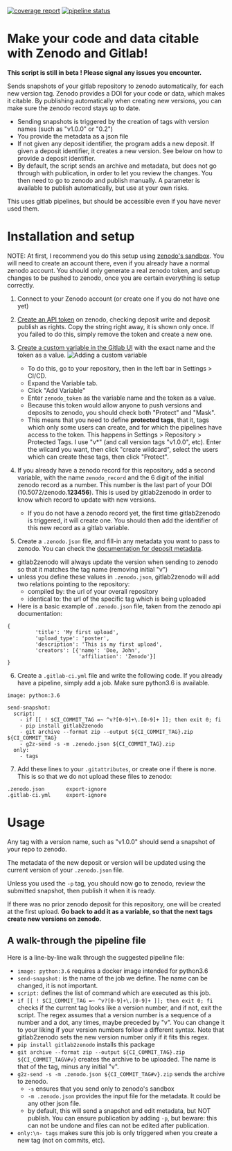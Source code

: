 [![coverage report](https://gitlab.com/sbeniamine/gitlab2zenodo/badges/master/coverage.svg)](https://gitlab.com/sbeniamine/gitlab2zenodo/-/commits/master)
[![pipeline status](https://gitlab.com/sbeniamine/gitlab2zenodo/badges/master/pipeline.svg)](https://gitlab.com/sbeniamine/gitlab2zenodo/-/commits/master)


# Make your code and data citable with Zenodo and Gitlab!

**This script is still in beta ! Please signal any issues you encounter.**

Sends snapshots of your gitlab repository to zenodo automatically, for each new version tag.
Zenodo provides a DOI for your code or data, which makes it citable.
By publishing automatically when creating new versions, you can make sure the zenodo record stays up to date.

- Sending snapshots is triggered by the creation of tags with version names (such as "v1.0.0" or "0.2")
- You provide the metadata as a json file
- If not given any deposit identifier, the program adds a new deposit. 
If given a deposit identifier, it creates a new version. See below on how to provide a deposit identifier.
- By default, the script sends an archive and metadata, but does not go through with publication, 
in order to let you review the changes. You then need to go to zenodo and publish manually.
 A parameter is available to publish automatically, but use at your own risks.

This uses gitlab pipelines, but should be accessible even if you have never used them.

# Installation and setup

NOTE: At first, I recommend you do this setup using [zenodo's sandbox](https://sandbox.zenodo.org). 
You will need to create an account there, even if you already have a normal zenodo account. 
You should only generate a real zenodo token, and setup changes to be pushed to zenodo, once you are certain everything is setup correctly.

1. Connect to your Zenodo account (or create one if you do not have one yet)

2. [Create an API token](https://zenodo.org/account/settings/applications/tokens/new/) on zenodo, 
checking deposit write and deposit publish as rights. Copy the string right away, it is shown only once. 
If you failed to do this, simply remove the token and create a new one.

3. [Create a custom variable in the Gitlab UI](https://docs.gitlab.com/ee/ci/variables/#create-a-custom-variable-in-the-ui) 
with the exact name  and the token as a value. 
![Adding a custom variable](token-variable-screenshot.png)
    - To do this, go to your repository, then in the left bar in Settings > CI/CD. 
    - Expand the Variable tab.
    - Click "Add Variable"
    - Enter `zenodo_token` as the variable name and the token as a value.
    - Because this token would allow anyone to push versions and deposits to zenodo, you should check both "Protect" and "Mask".
    - This means that you need to define **protected tags**, that it, tags which only some users can create, and for which the pipelines have access to the token. 
    This happens in Settings > Repository > Protected Tags. I use "v*" (and call version tags "v1.0.0", etc). Enter the wilcard you want, then click "create wildcard", 
    select the users which can create these tags, then click "Protect".

4. If you already have a zenodo record for this repository, add a second variable, with the name `zenodo_record` and the 6 digit of the initial zenodo record as a number. 
This number is the last part of your DOI (10.5072/zenodo.**123456**). This is used by gitlab2zenodo in order to know which record to update with new versions.
    - If you do not have a zenodo record yet, the first time gitlab2zenodo is triggered, it will create one. You should then add the identifier of this new record as a gitlab variable.

5. Create a `.zenodo.json` file, and fill-in any metadata you want to pass to zenodo. 
You can check the [documentation for deposit metadata](https://developers.zenodo.org/#deposit-metadata).
 - gitlab2zenodo will always update the version when sending to zenodo so that it matches the tag name (removing initial "v")
 - unless you define these values in `.zenodo.json`, gitlab2zenodo will add two relations pointing to the repository: 
    - compiled by: the url of your overall repository
    - identical to: the url of the specific tag which is being uploaded
 - Here is a basic example of `.zenodo.json` file, taken from the zenodo api documentation:
 
~~~
{
         'title': 'My first upload',
         'upload_type': 'poster',
         'description': 'This is my first upload',
         'creators': [{'name': 'Doe, John',
                       'affiliation': 'Zenodo'}]
}
~~~

6. Create a `.gitlab-ci.yml` file and write the following code. If you already have a pipeline, simply add a job. Make sure python3.6 is available.

~~~
image: python:3.6

send-snapshot:
  script:
    - if [[ ! $CI_COMMIT_TAG =~ ^v?[0-9]+\.[0-9]+ ]]; then exit 0; fi
    - pip install gitlab2zenodo
    - git archive --format zip --output ${CI_COMMIT_TAG}.zip ${CI_COMMIT_TAG}
    - g2z-send -s -m .zenodo.json ${CI_COMMIT_TAG}.zip
  only:
    - tags
~~~

7. Add these lines to your `.gitattributes`, or create one if there is none. This is so that we do not upload these files to zenodo:
~~~
.zenodo.json       export-ignore
.gitlab-ci.yml     export-ignore
~~~

# Usage

Any tag with a version name, such as "v1.0.0" should send a snapshot of your repo to zenodo. 

The metadata of the new deposit or version will be updated using the current version of your `.zenodo.json` file.

Unless you used the `-p` tag, you should now go to zenodo, review the submitted snapshot, then publish it when it is ready.

If there was no prior zenodo deposit for this repository, one will be created at the first upload. 
**Go back to add it as a variable, so that the next tags create new versions on zenodo.**

## A walk-through the pipeline file


Here is a line-by-line walk through the suggested pipeline file:
- `image: python:3.6` requires a docker image intended for python3.6
- `send-snapshot:` is the name of the job we define. The name can be changed, it is not important.
- `script:` defines the list of command which are executed as this job.
- `if [[ ! $CI_COMMIT_TAG =~ ^v?[0-9]+\.[0-9]+ ]]; then exit 0; fi` checks if the current tag 
looks like a version number, and if not, exit the script. The regex assumes that a version number is a sequence of a number and a dot, any times, maybe preceded by "v".
You can change it to your liking if your version numbers follow a different syntax. 
Note that gitlab2zenodo sets the new version number only if it fits this regex.
- `pip install gitlab2zenodo` installs this package
- `git archive --format zip --output ${CI_COMMIT_TAG}.zip ${CI_COMMIT_TAGV#v}` creates the archive to be uploaded. The name is that of the tag, minus any initial "v".
- `g2z-send -s -m .zenodo.json ${CI_COMMIT_TAG#v}.zip` sends the archive to zenodo.
    - `-s` ensures that you send only to zenodo's sandbox
    - `-m .zenodo.json` provides the input file for the metadata. It could be any other json file.
    - by default, this will send a snapshot and edit metadata, but NOT publish. You can ensure publication by adding `-p`, 
    but beware: this can not be undone and files can not be edited after publication.
- `only:\n- tags` makes sure this job is only triggered when you create a new tag (not on commits, etc).


